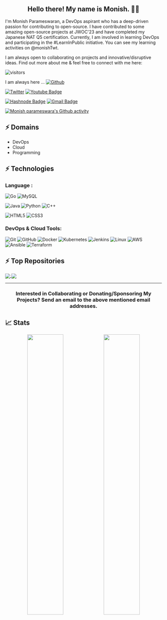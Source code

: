 <h2 align="center">Hello there! My name is Monish. 👋🤓</h2>


I'm Monish Parameswaran, a DevOps aspirant who has a deep-driven passion for contributing to open-source. I have contributed to some amazing open-source projects at JWOC'23 and have completed my Japanese NAT Q5 certification. Currently, I am involved in learning DevOps and participating in the #LearnInPublic initiative. You can see my learning activities on @monishTwt.

I am always open to collaborating on projects and innovative/disruptive ideas. Find out more about me & feel free to connect with me here:

![visitors](https://visitor-badge.laobi.icu/badge?page_id=Monishparameswaran.Monishparameswaran)


I am always here ...  [![Github](https://img.shields.io/github/followers/Monishparameswaran?label=Follow%20Me&style=social)](https://github.com/Monishparameswaran)

[![Twitter](https://img.shields.io/badge/Twitter-%231DA1F2.svg?style=for-the-badge&logo=Twitter&logoColor=white&link=https://twitter.com/monishTwt)](https://twitter.com/monishTwt/)
[![Youtube Badge](https://img.shields.io/badge/-Monish%20Parameswara-darkred?style=flat-square&logo=youtube&logoColor=white&link=https://youtube.com/@monishparameswara2498)](https://www.youtube.com/@monishparameswara2498)


[![Hashnode Badge](https://img.shields.io/badge/-@monishparameswara-1F51FF?style=flat-square&labelColor=1F51FF&logo=Hashnode&link=https://kaiwalyakoparkar.hashnode.dev/)](https://monishparameswara.hashnode.dev/)
[![Gmail Badge](https://img.shields.io/badge/-monish.devping@gmail.com-c14438?style=flat-square&logo=Gmail&logoColor=white&link=mailto:kaiwalyakoparkar@gmail.com)](mailto:monish.devping@gmail.com)

[![Monish parameswara's Github activity](https://github-readme-activity-graph.vercel.app/graph?username=Monishparameswaran&bg_color=0f2d3d&color=1cadfb&line=1cadfb&point=1cadfb&area=true&hide_border=true)](https://github.com/ashutosh00710/github-readme-activity-graph)

## ⚡ Domains
- DevOps
- Cloud
- Programming


## ⚡ Technologies

### Language :
![Go](https://img.shields.io/badge/go-%2300ADD8.svg?style=for-the-badge&logo=go&logoColor=white)
![MySQL](https://img.shields.io/badge/-MySQL-black?style=flat-square&logo=mysql)

![Java](https://img.shields.io/badge/-java-E34A86?style=flat-square&logo=openjdk)
![Python](https://img.shields.io/badge/-Python-black?style=flat-square&logo=Python)
![C++](https://img.shields.io/badge/-C++-00599C?style=flat-square&logo=c)

![HTML5](https://img.shields.io/badge/-HTML5-E34F26?style=flat-square&logo=html5&logoColor=white)
![CSS3](https://img.shields.io/badge/-CSS3-1572B6?style=flat-square&logo=css3)



### DevOps & Cloud Tools:

![Git](https://img.shields.io/badge/GIT-E44C30?style=for-the-badge&logo=git&logoColor=white)
![GitHub](https://img.shields.io/badge/GitHub-100000?style=for-the-badge&logo=github&logoColor=white)
![Docker](https://img.shields.io/badge/docker-%230db7ed.svg?style=for-the-badge&logo=docker&logoColor=white)
![Kubernetes](https://img.shields.io/badge/kubernetes-%23326ce5.svg?style=for-the-badge&logo=kubernetes&logoColor=white)
![Jenkins](https://img.shields.io/badge/Jenkins-D24939?style=for-the-badge&logo=Jenkins&logoColor=white)
![Linux](https://img.shields.io/badge/Linux-FCC624?style=for-the-badge&logo=linux&logoColor=black)
![AWS](https://img.shields.io/badge/Amazon_AWS-FF9900?style=for-the-badge&logo=amazonaws&logoColor=white)
![Ansible](https://img.shields.io/badge/ansible-%231A1918.svg?style=for-the-badge&logo=ansible&logoColor=white)
![Terraform](https://img.shields.io/badge/terraform-%235835CC.svg?style=for-the-badge&logo=terraform&logoColor=white)

## ⚡ Top Repositories
<a href="https://github.com/Monishparameswaran/Learn-GO.git">
  <img align="center" src="https://github-readme-stats.vercel.app/api/pin/?username=Monishparameswaran&repo=Learn-GO&theme=buefy" />
</a>
<a href="https://github.com/Monishparameswaran/ATM-application-go.git">
  <img align="center" src="https://github-readme-stats.vercel.app/api/pin/?username=Monishparameswaran&repo=ATM-application-go&theme=buefy" />
</a>
<hr>
<h3 align="center"> Interested in Collaborating or Donating/Sponsoring My Projects? Send an email to the above mentioned email addresses.</h3> 

## 📈 Stats
<p align="center">
	
  <img width="48%" src="https://github-readme-stats.vercel.app/api?username=Monishparameswaran&show_icons=true&theme=tokyonight" />
  <img width="48%" src="https://github-readme-streak-stats.herokuapp.com/?user=Monishparameswaran&theme=tokyonight" />
</p>
